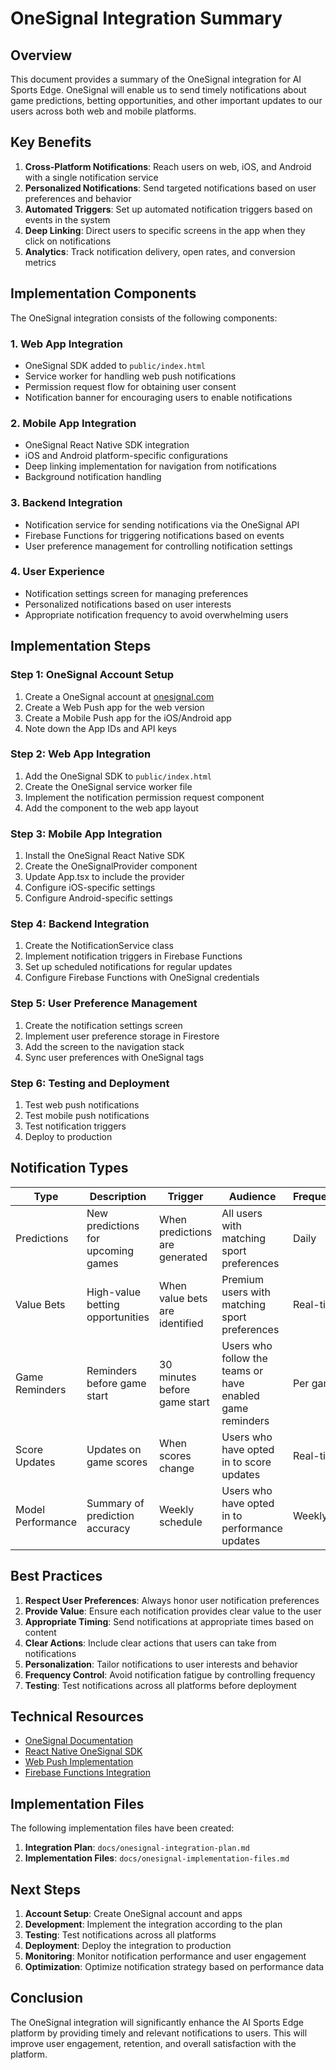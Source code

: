 # OneSignal Integration Summary

## Overview

This document provides a summary of the OneSignal integration for AI Sports Edge. OneSignal will enable us to send timely notifications about game predictions, betting opportunities, and other important updates to our users across both web and mobile platforms.

## Key Benefits

1. **Cross-Platform Notifications**: Reach users on web, iOS, and Android with a single notification service
2. **Personalized Notifications**: Send targeted notifications based on user preferences and behavior
3. **Automated Triggers**: Set up automated notification triggers based on events in the system
4. **Deep Linking**: Direct users to specific screens in the app when they click on notifications
5. **Analytics**: Track notification delivery, open rates, and conversion metrics

## Implementation Components

The OneSignal integration consists of the following components:

### 1. Web App Integration

- OneSignal SDK added to `public/index.html`
- Service worker for handling web push notifications
- Permission request flow for obtaining user consent
- Notification banner for encouraging users to enable notifications

### 2. Mobile App Integration

- OneSignal React Native SDK integration
- iOS and Android platform-specific configurations
- Deep linking implementation for navigation from notifications
- Background notification handling

### 3. Backend Integration

- Notification service for sending notifications via the OneSignal API
- Firebase Functions for triggering notifications based on events
- User preference management for controlling notification settings

### 4. User Experience

- Notification settings screen for managing preferences
- Personalized notifications based on user interests
- Appropriate notification frequency to avoid overwhelming users

## Implementation Steps

### Step 1: OneSignal Account Setup

1. Create a OneSignal account at [onesignal.com](https://onesignal.com)
2. Create a Web Push app for the web version
3. Create a Mobile Push app for the iOS/Android app
4. Note down the App IDs and API keys

### Step 2: Web App Integration

1. Add the OneSignal SDK to `public/index.html`
2. Create the OneSignal service worker file
3. Implement the notification permission request component
4. Add the component to the web app layout

### Step 3: Mobile App Integration

1. Install the OneSignal React Native SDK
2. Create the OneSignalProvider component
3. Update App.tsx to include the provider
4. Configure iOS-specific settings
5. Configure Android-specific settings

### Step 4: Backend Integration

1. Create the NotificationService class
2. Implement notification triggers in Firebase Functions
3. Set up scheduled notifications for regular updates
4. Configure Firebase Functions with OneSignal credentials

### Step 5: User Preference Management

1. Create the notification settings screen
2. Implement user preference storage in Firestore
3. Add the screen to the navigation stack
4. Sync user preferences with OneSignal tags

### Step 6: Testing and Deployment

1. Test web push notifications
2. Test mobile push notifications
3. Test notification triggers
4. Deploy to production

## Notification Types

| Type | Description | Trigger | Audience | Frequency |
|------|-------------|---------|----------|-----------|
| Predictions | New predictions for upcoming games | When predictions are generated | All users with matching sport preferences | Daily |
| Value Bets | High-value betting opportunities | When value bets are identified | Premium users with matching sport preferences | Real-time |
| Game Reminders | Reminders before game start | 30 minutes before game start | Users who follow the teams or have enabled game reminders | Per game |
| Score Updates | Updates on game scores | When scores change | Users who have opted in to score updates | Real-time |
| Model Performance | Summary of prediction accuracy | Weekly schedule | Users who have opted in to performance updates | Weekly |

## Best Practices

1. **Respect User Preferences**: Always honor user notification preferences
2. **Provide Value**: Ensure each notification provides clear value to the user
3. **Appropriate Timing**: Send notifications at appropriate times based on content
4. **Clear Actions**: Include clear actions that users can take from notifications
5. **Personalization**: Tailor notifications to user interests and behavior
6. **Frequency Control**: Avoid notification fatigue by controlling frequency
7. **Testing**: Test notifications across all platforms before deployment

## Technical Resources

- [OneSignal Documentation](https://documentation.onesignal.com/docs)
- [React Native OneSignal SDK](https://documentation.onesignal.com/docs/react-native-sdk-setup)
- [Web Push Implementation](https://documentation.onesignal.com/docs/web-push-quickstart)
- [Firebase Functions Integration](https://documentation.onesignal.com/docs/firebase-functions)

## Implementation Files

The following implementation files have been created:

1. **Integration Plan**: `docs/onesignal-integration-plan.md`
2. **Implementation Files**: `docs/onesignal-implementation-files.md`

## Next Steps

1. **Account Setup**: Create OneSignal account and apps
2. **Development**: Implement the integration according to the plan
3. **Testing**: Test notifications across all platforms
4. **Deployment**: Deploy the integration to production
5. **Monitoring**: Monitor notification performance and user engagement
6. **Optimization**: Optimize notification strategy based on performance data

## Conclusion

The OneSignal integration will significantly enhance the AI Sports Edge platform by providing timely and relevant notifications to users. This will improve user engagement, retention, and overall satisfaction with the platform.